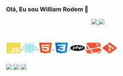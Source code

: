 ### Olá, Eu sou William Rodem 👋 ###
<div align="center">
  <a href="https://github.com/williamrodem">
  <img height="180em" src="https://github-readme-stats.vercel.app/api?username=williamrodem&show_icons=true&theme=dark&include_all_commits=true&count_private=true"/>
  <img height="180em" src="https://github-readme-stats.vercel.app/api/top-langs/?username=williamrodem&layout=compact&langs_count=7&theme=dark"/>
</div>
  
  ##
  <div style="display: inline_block"><br>
  <img align="center" alt="William-Js" height="30" width="40" src="https://raw.githubusercontent.com/devicons/devicon/master/icons/javascript/javascript-plain.svg">
  <img align="center" alt="William-React" height="30" width="40" src="https://raw.githubusercontent.com/devicons/devicon/master/icons/react/react-original.svg">
  <img align="center" alt="William-HTML" height="30" width="40" src="https://raw.githubusercontent.com/devicons/devicon/master/icons/html5/html5-original.svg">
  <img align="center" alt="William-CSS" height="30" width="40" src="https://raw.githubusercontent.com/devicons/devicon/master/icons/css3/css3-original.svg">
  <img align="center" alt="William-PHP" height="30" width="40" src="https://raw.githubusercontent.com/devicons/devicon/master/icons/php/php-plain.svg">
  <img align="center" alt="William-LARAVEL" height="30" width="40" src="https://raw.githubusercontent.com/devicons/devicon/master/icons/laravel/laravel-plain.svg">
  <img align="center" alt="William-GIT" height="30" width="40" src="https://raw.githubusercontent.com/devicons/devicon/master/icons/git/git-plain.svg">

</div>
  
  ##
 
<div> 
    <a href ="https://www.instagram.com/wrsd.s" target="_blank"><img src="https://img.shields.io/badge/-Instagram-%23E4405F?style=for-the-badge&logo=instagram&logoColor=white" target="_blank"></a> 
    <a href = "mailto:willdev1994@gmail.com"><img src="https://img.shields.io/badge/-Gmail-%23333?style=for-the-badge&logo=gmail&logoColor=white" target="_blank"></a>
    <a href ="https://www.linkedin.com/in/william-rodem-45264298" target="_blank"><img src="https://img.shields.io/badge/-LinkedIn-%230077B5?style=for-the-badge&logo=linkedin&logoColor=white" target="_blank"></a> 
</div>

